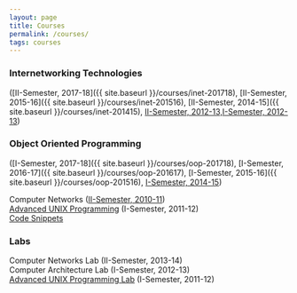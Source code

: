 ```yaml
---
layout: page
title: Courses
permalink: /courses/
tags: courses
---
```


### Internetworking Technologies ###
([II-Semester, 2017-18]({{ site.baseurl }}/courses/inet-201718), [II-Semester, 2015-16]({{ site.baseurl }}/courses/inet-201516), [II-Semester, 2014-15]({{ site.baseurl }}/courses/inet-201415), [II-Semester, 2012-13,](https://piazza.com/bits-pilani.ac.in/spring2013/eac451/home)[I-Semester, 2012-13](https://piazza.com/bits-goa.ac.in/fall2012/eac451/home))

### Object Oriented Programming ###  
([I-Semester, 2017-18]({{ site.baseurl }}/courses/oop-201718), [I-Semester, 2016-17]({{ site.baseurl }}/courses/oop-201617), [I-Semester, 2015-16]({{ site.baseurl }}/courses/oop-201516), [I-Semester, 2014-15](https://piazza.com/bits-pilani.ac.in/fall2014/oop/home))

Computer Networks ([II-Semester, 2010-11](http://courses.rvrjcce.ac.in/moodle/course/view.php?id=986))  
[Advanced UNIX Programming](https://www.dropbox.com/s/289crghpjziklas/AUP_lectures.pdf?dl=1) (I-Semester, 2011-12)  
[Code Snippets](https://www.dropbox.com/s/a6diug5youatxx2/Class_Exercises.tar.gz?dl=1)

### Labs ###  
Computer Networks Lab (II-Semester, 2013-14)  
Computer Architecture Lab (I-Semester, 2012-13)  
[Advanced UNIX Programming Lab](https://www.dropbox.com/s/bvhfk33i1awg5mk/UNIX_manual.pdf?dl=1) (I-Semester, 2011-12)
